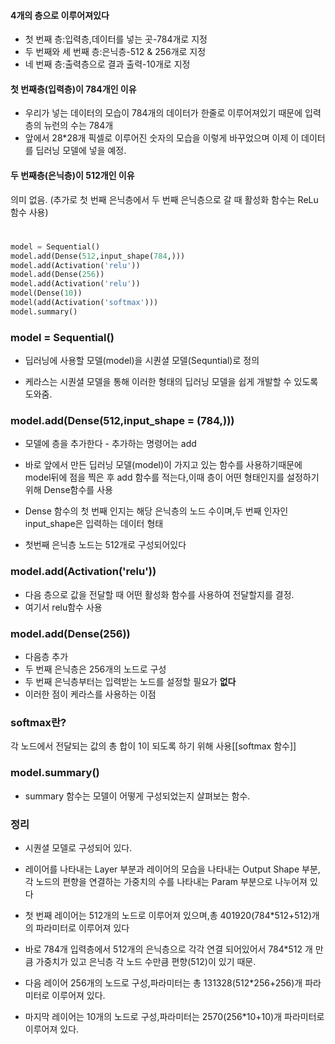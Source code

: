 #### 4개의 층으로 이루어져있다
- 첫 번째 층:입력층,데이터를 넣는 곳-784개로 지정
- 두 번째와 세 번째 층:은닉층-512 & 256개로 지정
- 네 번째 층:출력층으로 결과 출력-10개로 지정



#### 첫 번째층(입력층)이 784개인 이유
- 우리가 넣는 데이터의 모습이 784개의 데이터가 한줄로 이루어져있기 때문에 입력층의 뉴런의 수는 784개
- 앞에서 28\*28개 픽셀로 이루어진 숫자의 모습을 이렇게 바꾸었으며 이제 이 데이터를 딥러닝 모델에 넣을 예정. 
#### 두 번째층(은닉층)이 512개인 이유
의미 없음.
(추가로 첫 번째 은닉층에서 두 번째 은닉층으로 갈 때 활성화 함수는 ReLu함수 사용)
# <span></span>

```python
model = Sequential()
model.add(Dense(512,input_shape(784,)))
model.add(Activation('relu'))
model.add(Dense(256))
model.add(Activation('relu'))
model(Dense(10))
model(add(Activation('softmax')))
model.summary()
```
### model = Sequential()
- 딥러닝에 사용할 모델(model)을 시퀀셜 모델(Sequntial)로 정의

- 케라스는 시퀀셜 모델을 통해 이러한 형태의 딥러닝 모델을 쉽게 개발할 수 있도록 도와줌.
### model.add(Dense(512,input_shape = (784,)))
- 모델에 층을 추가한다 - 추가하는 명령어는 add

- 바로 앞에서 만든 딥러닝 모델(model)이 가지고 있는 함수를 사용하기때문에 model뒤에 점을 찍은 후 add 함수를 적는다,이때 층이 어떤 형태인지를 설정하기 위해 Dense함수를 사용

- Dense 함수의 첫 번째 인지는 해당 은닉층의 노드 수이며,두 번째 인자인 input_shape은 입력하는 데이터 형태

- 첫번째 은닉층 노드는 512개로 구성되어있다

### model.add(Activation('relu'))
- 다음 층으로 값을 전달할 때 어떤 활성화 함수를 사용하여 전달할지를 결정.
- 여기서 relu함수 사용
### model.add(Dense(256))
- 다음층 추가
- 두 번째 은닉층은 256개의 노드로 구성
- 두 번째 은닉층부터는 입력받는 노드를 설정할 필요가  **없다**
- 이러한 점이 케라스를 사용하는 이점
### softmax란?
각 노드에서 전달되는 값의 총 합이 1이 되도록 하기 위해 사용[[softmax 함수]]



### model.summary()
- summary 함수는 모델이 어떻게 구성되었는지 살펴보는 함수.
### 정리
- 시퀀셜 모델로 구성되어 있다.

- 레이어를 나타내는 Layer 부분과 레이어의 모습을 나타내는 Output Shape 부분,각 노드의 편향을 연결하는 가중치의 수를 나타내는 Param 부분으로 나누어져 있다

- 첫 번째 레이어는 512개의 노드로 이루어져 있으며,총 401920(784\*512+512)개의 파라미터로 이루어져 있다

- 바로 784개 입력층에서 512개의 은닉층으로 각각 연결 되어있어서 784\*512 개 만큼 가중치가 있고 은닉층 각 노드 수만큼 편향(512)이 있기 때문.

- 다음 레이어 256개의 노드로 구성,파라미터는 총 131328(512\*256+256)개 파라미터로 이루어져 있다.

- 마지막 레이어는 10개의 노드로 구성,파라미터는 2570(256\*10+10)개 파라미터로 이루어져 있다.

